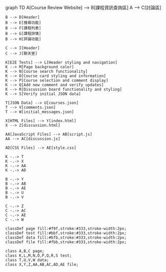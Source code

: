graph TD
    A[Course Review Website] --> B[課程資訊查詢區]
    A --> C[討論區]

    B --> D[Header]
    B --> E[搜尋功能]
    B --> F[課程列表]
    B --> G[課程詳情]
    B --> H[評論功能]

    C --> I[Header]
    C --> J[聊天室]

    K[E2E Tests] --> L[Header styling and navigation]
    K --> M[Page background color]
    K --> N[Course search functionality]
    K --> O[Course card styling and information]
    K --> P[Course selection and comment display]
    K --> Q[Add new comment and verify updates]
    K --> R[Discussion board functionality and styling]
    K --> S[Verify initial JSON data]

    T[JSON Data] --> U[courses.json]
    T --> V[comments.json]
    T --> W[initial_messages.json]

    X[HTML Files] --> Y[index.html]
    X --> Z[discussion.html]

    AA[JavaScript Files] --> AB[script.js]
    AA --> AC[discussion.js]

    AD[CSS Files] --> AE[style.css]

    K -.-> T
    K -.-> X
    K -.-> AA
    K -.-> AD

    B -.-> Y
    B -.-> AB
    B -.-> AE
    B -.-> U
    B -.-> V

    C -.-> Z
    C -.-> AC
    C -.-> AE
    C -.-> W

    classDef page fill:#f9f,stroke:#333,stroke-width:2px;
    classDef test fill:#bbf,stroke:#333,stroke-width:2px;
    classDef data fill:#bfb,stroke:#333,stroke-width:2px;
    classDef file fill:#fbb,stroke:#333,stroke-width:2px;

    class A,B,C page;
    class K,L,M,N,O,P,Q,R,S test;
    class T,U,V,W data;
    class X,Y,Z,AA,AB,AC,AD,AE file;